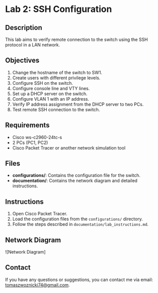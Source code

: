 # Lab 2: SSH Configuration

## Description
This lab aims to verify remote connection to the switch using the SSH protocol in a LAN network.

## Objectives
1. Change the hostname of the switch to SW1.
2. Create users with different privilege levels.
3. Configure SSH on the switch.
4. Configure console line and VTY lines.
5. Set up a DHCP server on the switch.
6. Configure VLAN 1 with an IP address.
7. Verify IP address assignment from the DHCP server to two PCs.
8. Test remote SSH connection to the switch.

## Requirements
- Cisco ws-c2960-24tc-s
- 2 PCs (PC1, PC2)
- Cisco Packet Tracer or another network simulation tool

## Files
- **configurations/**: Contains the configuration file for the switch.
- **documentation/**: Contains the network diagram and detailed instructions.

## Instructions
1. Open Cisco Packet Tracer.
2. Load the configuration files from the `configurations/` directory.
3. Follow the steps described in `documentation/lab_instructions.md`.

## Network Diagram
![Network Diagram]

## Contact
If you have any questions or suggestions, you can contact me via email: tomaszwoznicki74@gmail.com.
